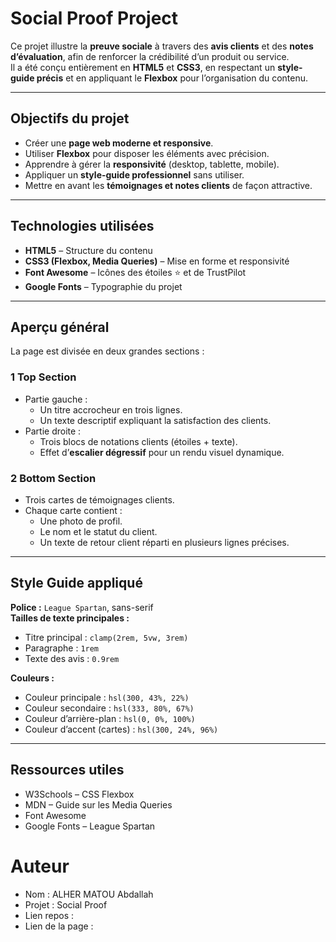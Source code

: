 # Social Proof Project

Ce projet illustre la **preuve sociale** à travers des **avis clients** et des **notes d’évaluation**, afin de renforcer la crédibilité d’un produit ou service.  
Il a été conçu entièrement en **HTML5** et **CSS3**, en respectant un **style-guide précis** et en appliquant le **Flexbox** pour l’organisation du contenu.

---

## Objectifs du projet

- Créer une **page web moderne et responsive**.
- Utiliser **Flexbox** pour disposer les éléments avec précision.
- Apprendre à gérer la **responsivité** (desktop, tablette, mobile).
- Appliquer un **style-guide professionnel** sans utiliser.
- Mettre en avant les **témoignages et notes clients** de façon attractive.

---

## Technologies utilisées

- **HTML5** – Structure du contenu  
- **CSS3 (Flexbox, Media Queries)** – Mise en forme et responsivité  
- **Font Awesome** – Icônes des étoiles ⭐ et de TrustPilot  
- **Google Fonts** – Typographie du projet  

---

##  Aperçu général

La page est divisée en deux grandes sections :

### 1 Top Section
- Partie gauche :  
  - Un titre accrocheur en trois lignes.  
  - Un texte descriptif expliquant la satisfaction des clients.  
- Partie droite :  
  - Trois blocs de notations clients (étoiles + texte).  
  - Effet d’**escalier dégressif** pour un rendu visuel dynamique.  

### 2 Bottom Section
- Trois cartes de témoignages clients.  
- Chaque carte contient :  
  - Une photo de profil.  
  - Le nom et le statut du client.  
  - Un texte de retour client réparti en plusieurs lignes précises.  

---

## Style Guide appliqué

**Police :** `League Spartan`, sans-serif  
**Tailles de texte principales :**
- Titre principal : `clamp(2rem, 5vw, 3rem)`
- Paragraphe : `1rem`
- Texte des avis : `0.9rem`

**Couleurs :**
- Couleur principale : `hsl(300, 43%, 22%)`
- Couleur secondaire : `hsl(333, 80%, 67%)`
- Couleur d’arrière-plan : `hsl(0, 0%, 100%)`
- Couleur d’accent (cartes) : `hsl(300, 24%, 96%)`

---

## Ressources utiles

   - W3Schools – CSS Flexbox
   - MDN – Guide sur les Media Queries
   - Font Awesome
   - Google Fonts – League Spartan

# Auteur

   - Nom : ALHER MATOU Abdallah
   - Projet : Social Proof 
   - Lien repos :
   - Lien de la page : 